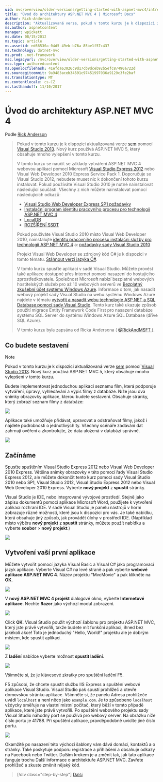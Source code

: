 ```yaml
---
uid: mvc/overview/older-versions/getting-started-with-aspnet-mvc4/intro-to-aspnet-mvc-4
title: "Úvod do architektury ASP.NET MVC 4 | Microsoft Docs"
author: Rick-Anderson
description: "Aktualizovaná verze, pokud v tomto kurzu je k dispozici zde pomocí sady Visual Studio 2013. Nový kurz používá ASP.NET MVC 5, který nabízí mnoho vylepšení v porovnání s t..."
ms.author: aspnetcontent
manager: wpickett
ms.date: 08/15/2012
ms.topic: article
ms.assetid: ed66530a-04d5-49eb-b76a-85be1f57c437
ms.technology: dotnet-mvc
ms.prod: .net-framework
msc.legacyurl: /mvc/overview/older-versions/getting-started-with-aspnet-mvc4/intro-to-aspnet-mvc-4
msc.type: authoredcontent
ms.openlocfilehash: 41efda63026c9d17cb9dceb92b5efc87490a722d
ms.sourcegitcommit: 9a9483aceb34591c97451997036a9120c3fe2baf
ms.translationtype: MT
ms.contentlocale: cs-CZ
ms.lasthandoff: 11/10/2017
---
```

<a name="intro-to-aspnet-mvc-4"></a>Úvod do architektury ASP.NET MVC 4
====================
Podle [Rick Anderson](https://github.com/Rick-Anderson)

> Pokud v tomto kurzu je k dispozici aktualizovaná verze [sem](../../getting-started/introduction/getting-started.md) pomocí [Visual Studio 2013](https://www.microsoft.com/visualstudio/eng/2013-downloads). Nový kurz používá ASP.NET MVC 5, který obsahuje mnoho vylepšení v tomto kurzu.
> 
> V tomto kurzu se naučit se základy vytváření ASP.NET MVC 4 webovou aplikaci pomocí Microsoft [Visual Studio Express 2012](https://www.microsoft.com/visualstudio/11/en-us/products/express) nebo Visual Web Developer 2010 Express Service Pack 1. Doporučuje se Visual Studio 2012, nebudete muset nic k dokončení tohoto kurzu instalovat. Pokud používáte Visual Studio 2010 je nutné nainstalovat následující součásti. Všechny z nich můžete nainstalovat pomocí následujících odkazů:
> 
> - [Visual Studio Web Developer Express SP1 požadavky](https://www.microsoft.com/web/gallery/install.aspx?appid=VWD2010SP1Pack)
> - [Instalační program identitu pracovního procesu pro technologii ASP.NET MVC 4](https://go.microsoft.com/fwlink/?LinkId=243392)
> - [LocalDB](https://www.microsoft.com/web/gallery/install.aspx?appid=SQLLocalDBOnly_11_0)
> - [ROZŠÍŘENÍ SSDT](https://blogs.msdn.com/b/rickandy/archive/2012/08/02/installing-and-using-sql-server-data-tools-ssdt-on-visual-studio-2010-and-vwd.aspx)
> 
> Pokud používáte Visual Studio 2010 místo Visual Web Developer 2010, nainstalujte [identitu pracovního procesu instalační služby pro technologii ASP.NET MVC 4](https://go.microsoft.com/fwlink/?LinkId=243392) a: [požadavky sady Visual Studio 2010](https://www.microsoft.com/web/gallery/install.aspx?appsxml=&amp;appid=VS2010SP1Pack)
> 
> Projekt Visual Web Developer se zdrojový kód C# je k dispozici v tomto tématu. [Stáhnout verzi jazyka C#](https://code.msdn.microsoft.com/Intro-to-ASPNET-MVC-4-61d0219d/file/114480/1/MvcMovie.zip).
> 
> V tomto kurzu spusťte aplikaci v sadě Visual Studio. Můžete provést také aplikace dostupné přes Internet pomocí nasazení do hostujícího zprostředkovatele. Společnost Microsoft nabízí bezplatné webových hostitelských služeb pro až 10 webových serverů ve [Bezplatný zkušební účet systému Windows Azure](https://www.windowsazure.com/en-us/pricing/free-trial/?WT.mc_id=A443DD604). Informace o tom, jak nasadit webový projekt sady Visual Studio na webu systému Windows Azure najdete v tématu [vytvořit a nasadit webu technologie ASP.NET a SQL Database pomocí sady Visual Studio](https://docs.microsoft.com/dotnet/azure/). Tento kurz také ukazuje způsob použití migrace Entity Framework Code First pro nasazení databáze systému SQL Server do systému Windows Azure SQL Database (dříve SQL Azure).
> 
> V tomto kurzu byla zapsána od Ricka Andersona ( [ @RickAndMSFT ](https://twitter.com/#!/RickAndMSFT) ).


## <a name="what-youll-build"></a>Co budete sestavení

> [!NOTE]
> Pokud v tomto kurzu je k dispozici aktualizovaná verze [sem](../../getting-started/introduction/getting-started.md) pomocí [Visual Studio 2013](https://www.microsoft.com/visualstudio/eng/2013-downloads). Nový kurz používá ASP.NET MVC 5, který obsahuje mnoho vylepšení v tomto kurzu.


Budete implementovat jednoduchou aplikaci seznamu film, která podporuje vytváření, úpravy, vyhledávání a výpis filmy z databáze. Níže jsou dva snímky obrazovky aplikace, kterou budete sestavení. Obsahuje stránky, který zobrazí seznam filmy z databáze:

![](intro-to-aspnet-mvc-4/_static/image1.png)

Aplikace také umožňuje přidávat, upravovat a odstraňovat filmy, jakož i najdete podrobnosti o jednotlivých ty. Všechny scénáře zadávání dat zahrnují ověření a zkontrolujte, že data uložená v databázi správné.

![](intro-to-aspnet-mvc-4/_static/image2.png)

## <a name="getting-started"></a>Začínáme

Spusťte spuštěním Visual Studio Express 2012 nebo Visual Web Developer 2010 Express. Většina snímky obrazovky v této pomocí řady Visual Studio Express 2012, ale můžete dokončit tento kurz pomocí sady Visual Studio 2010 nebo SP1, Visual Studio 2012, Visual Studio Express 2012 nebo Visual Web Developer 2010 Express. Vyberte **nový projekt** z **spustit** stránky.

Visual Studio je IDE, nebo integrované vývojové prostředí. Stejně jako zápisu dokumentů pomocí aplikace Microsoft Word, použijete k vytvoření aplikací rozhraní IDE. V sadě Visual Studio je panelu nástrojů v horní zobrazuje různé možnosti, které jsou k dispozici pro vás. Je také nabídku, která obsahuje jiný způsob, jak provádět úlohy v prostředí IDE. (Například místo výběru **nový projekt** z **spustit** stránky, můžete použít nabídku a vyberte **soubor** &gt; **nový projekt**.)

![](intro-to-aspnet-mvc-4/_static/image3.png)

## <a name="creating-your-first-application"></a>Vytvoření vaší první aplikace

Můžete vytvořit pomocí jazyka Visual Basic a Visual C# jako programovací jazyk aplikace. Vyberte Visual C# na levé straně a pak vyberte **webové aplikace ASP.NET MVC 4**. Název projektu &quot;MvcMovie&quot; a pak klikněte na **OK**.

![](intro-to-aspnet-mvc-4/_static/image4.png)

V **nový ASP.NET MVC 4 projekt** dialogové okno, vyberte **Internetové aplikace**. Nechte **Razor** jako výchozí modul zobrazení.

![](intro-to-aspnet-mvc-4/_static/image5.png)

Click **OK**. Visual Studio použít výchozí šablonu pro projektu ASP.NET MVC, který jste právě vytvořili, takže budete mít funkční aplikaci, ihned bez jakékoli akce! Toto je jednoduchý &quot;Hello, World!&quot; projektu ale je dobrým místem, kde spustit aplikaci.

![](intro-to-aspnet-mvc-4/_static/image6.png)

Z **ladění** nabídce vyberte možnost **spustit ladění**.

![](intro-to-aspnet-mvc-4/_static/image7.png)

Všimněte si, že je klávesové zkratky pro spuštění ladění F5.

F5 způsobí, že chcete spustit službu IIS Express a spuštění webové aplikace Visual Studio. Visual Studio pak spustí prohlížeč a otevře domovskou stránku aplikace. Všimněte si, že panelu Adresa prohlížeče uvádí `localhost` a není něco jako `example.com`. Je to způsobeno `localhost` vždycky směřuje na vlastní místní počítač, který běží v tomto případě aplikace, které jste právě vytvořili. Po spuštění webového projektu sady Visual Studio náhodný port se používá pro webový server. Na obrázku níže číslo portu je 41788. Při spuštění aplikace, pravděpodobně uvidíte jiné číslo portu.

![](intro-to-aspnet-mvc-4/_static/image8.png)

Okamžitě po nasazení této výchozí šablony vám dává domácí, kontaktů a o stránky. Také poskytuje podporu registrace a přihlášení a obsahuje odkazy na Facebook nebo Twitter. Dalším krokem je a změnit tak, jak tato aplikace funguje trochu Další informace o architektuře ASP.NET MVC. Zavřete prohlížeč a zkuste změnit nějaký kód.

>[!div class="step-by-step"]
[Další](adding-a-controller.md)
